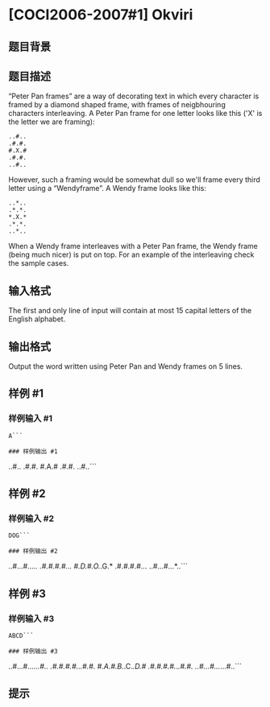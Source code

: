 # [COCI2006-2007#1] Okviri

## 题目背景



## 题目描述

“Peter Pan frames” are a way of decorating text in which every character is framed by a diamond shaped frame, with frames of neigbhouring characters interleaving. A Peter Pan frame for one letter looks like this ('X' is the letter we are framing):
```
..#..
.#.#.
#.X.#
.#.#.
..#..
```
However, such a framing would be somewhat dull so we'll frame every third letter using a “Wendyframe”. A Wendy frame looks like this:

```
..*..
.*.*.
*.X.*
.*.*.
..*..
```
When a Wendy frame interleaves with a Peter Pan frame, the Wendy frame (being much nicer) is put on top. For an example of the interleaving check the sample cases.

## 输入格式

The first and only line of input will contain at most 15 capital letters of the English alphabet.

## 输出格式

Output the word written using Peter Pan and Wendy frames on 5 lines.

## 样例 #1

### 样例输入 #1
```
A```

### 样例输出 #1

```
..#..
.#.#.
#.A.#
.#.#.
..#..```

## 样例 #2

### 样例输入 #2
```
DOG```

### 样例输出 #2

```
..#...#...*..
.#.#.#.#.*.*.
#.D.#.O.*.G.*
.#.#.#.#.*.*.
..#...#...*..```

## 样例 #3

### 样例输入 #3
```
ABCD```

### 样例输出 #3

```
..#...#...*...#..
.#.#.#.#.*.*.#.#.
#.A.#.B.*.C.*.D.#
.#.#.#.#.*.*.#.#.
..#...#...*...#..```

## 提示


